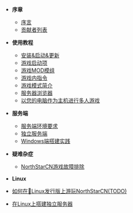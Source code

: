 - **序章**

  - [序言](README.md)
  - [贡献者列表](contributors.md)

- **使用教程**

  - [安装&启动&更新](installing-northstar/basic-setup.md)
  - [游戏启动项](using-northstar/launch-arguments.md)
  - [游戏MOD模组](using-northstar/mods.md)
  - [游戏内指令](using-northstar/commands.md)
  - [游戏模式简介](using-northstar/gamemodes.md)
  - [服务器浏览器](using-northstar/server-browser.md)
  - [以您的电脑作为主机进行多人游戏](servers/dedicated-server/basic-listen-server.md)

- **服务端**

  - [服务端环境要求](servers/dedicated-server/basic-requirements.md)
  - [独立服务端](servers/dedicated-server/README.md)
  - [Windows端搭建实践](servers/dedicated-server/hosting-on-windows.md)

- **疑难杂症**

  - [NorthStarCN游戏故障排除](installing-northstar/troubleshooting.md)

- **Linux**
 
 - [如何在🐧Linux发行版上游玩NorthStarCN(TODO)](installing-northstar/playing-on-linux.md)
 - [在Linux上搭建独立服务器](servers/dedicated-server/hosting-on-linux.md)